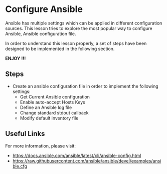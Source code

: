 # Configure Ansible

Ansible has multiple settings which can be applied in different configuration sources. This lesson tries to explore the most popular way to configure Ansible, Ansible configuration file.

In order to understand this lesson properly, a set of steps have been designed to be implemented in the following section.

**ENJOY !!!**

## Steps 

- Create an ansible configuration file in order to implement the following settings:
    * Get Current Ansible configuration
    * Enable auto-accept Hosts Keys
    * Define an Ansible log file
    * Change standard stdout callback
    * Modify default inventory file

## Useful Links

For more information, please visit:

-   https://docs.ansible.com/ansible/latest/cli/ansible-config.html
-   https://raw.githubusercontent.com/ansible/ansible/devel/examples/ansible.cfg